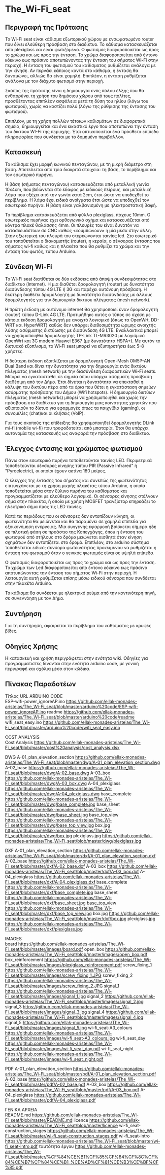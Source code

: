 # The_Wi-Fi_seat
## Περιγραφή της Πρότασης

Το Wi-Fi seat είναι κάθισμα εξωτερικού χώρου με ενσωματωμένο router που δίνει ελεύθερη πρόσβαση στο διαδίκτυο. Το κάθισμα κατασκευάζεται από plexiglass και είναι φωτιζόμενο. Ο φωτισμός διαφοροποιείται ως προς το χρώμα και ως προς την ένταση. Το χρώμα διαφοροποιείται από έντονο κόκκινο εως πράσινο αποτυπώνοντας την ένταση του σήματος Wi-Fi στην περιοχή. Η ένταση του φωτισμού του καθίσματος ρυθμίζεται ανάλογα με την κίνηση. Αν περνάει κάποιος κοντά στο κάθισμα, η ένταση θα δυναμώνει, αλλιώς θα είναι χαμηλή. Επιπλέον, η ένταση ρυθμίζεται ανάλογα με τον διάχυτο φωτισμό στην περιοχή.

Σκόπός της πρότασης είναι η δημιουργία ενός πόλου έλξης που θα ενθαρρύνει τη χρήση του δημόσιου χώρου από τους πολίτες, προσθέτοντας επιπλέον ασφάλεια μετά τη δύση του ηλίου (λόγω του φωτισμού), χωρίς να κοστίζει πολύ (λόγω της ρύθμισης της έντασης του φωτισμού).

Επιπλέον, με τη χρήση πολλών τέτοιων καθισμάτων σε διαφορετικά σημεία, δημιουργείται και ένα εικαστικό έργο που αποτυπώνει την ένταση του δικτύου WI-Fi της περιοχής. Έτσι οπτικοποιείται ένα πρόσθετο επίπεδο πληροφορίας που συνδέεται με το δομημένο περιβάλλον.

## Κατασκευή

Το κάθισμα έχει μορφή κωνικού πενταγώνου, με τη μικρή διάμετρο στη βάση. Aποτελείται από τρία διακριτά στοιχεία: τη βάση, το περίβλημα και τον εσωτερικό πυρήνα.

Η βάση (σήματος πενταγώνου) κατασκευάζεται από μεταλλική γωνία 10x4cm, που βιδώνεται στο έδαφος με ειδικούς πείρους, και μεταλλική λάμα που εξέχει από την γωνία κατά 2cm, έτσι ώστε να υποδεχθεί το περίβλημα. Η λάμα έχει ειδικά ανοίγματα έτσι ώστε να υποδεχθεί τον εσωτερικό πυρήνα. Η βάση είναι γαλβανισμένη με ηλεκτροστατική βαφή.

Το περίβλημα κατασκευάζεται από φύλλα plexiglass, πάχους 10mm. Ο εσωτερικός πυρήνας έχει ορθογωνικό σχήμα και κατασκευάζεται από κόντρα πλακέ θαλάσσης 4mm. Οι πλευρές του είναι δυνατόν να κατασκευάστουν σε CNC καθώς «κουμπώνουν» η μία μέσα στην άλλη. Στην εξωτερική του πλευρά του στερεώνονται ταινίες led. Στο εσωτερικό του τοποθετείται ο διακομιστής (router), η κεραία, ο σένσορας έντασης του σήματος wi-fi καθώς και η πλακέτα που θα ρυθμίζει το χρώμα και την ένταση του φωτός, τύπου Arduino.

## Σύνδεση Wi-Fi

Το Wi-Fi seat διατίθεται σε δύο εκδόσεις από άποψη συνδεσιμότητας στο διαδίκτυο (Internet). Η μια διαθέτει δρομολογητή (router) με δυνατότητα διασύνδεσης τύπου 4G LTE ή 3G και παρέχει αυτόνομη πρόσβαση. Η δεύτερη διαθέτει δρομολογητή με δυνατότητα διασύνδεσης με άλλους δρομολογητές για την δημιουργία δικτύου πλέγματος (mesh network).

Η πρώτη έκδοση με αυτόνομο internet θα χρησιμοποιεί έναν δρομολογητή (router) τύπου D-Link 4G LTE. Προτιμήθηκε αυτός ο τύπος σε σχέση με κάποια έκδοση δρομολογητή με ανοιχτό λογισμικό (όπως τα OpenWrt, DD-WRT και HyperWRT) καθώς δεν υπάρχει διαθεσιμότητα ώριμης ανοιχτής λύσης ασύρματης δικτύωσης με διασύνδεση 4G LTE. Εναλλακτικά μπορεί να χρησιμοποιηθεί δρομολογητής TP-Link TL-MR3020 με λογισμικό OpenWrt και 3G modem Huawei E367 (με δυνατότητα HSPA+). Με αυτόν το δικτυακό εξοπλισμό, το Wi-Fi seat μπορεί να εξυπηρετήσει έως 5-8 χρήστες.

Η δεύτερη έκδοση εξοπλίζεται με δρομολογητή Open-Mesh OM5P-AN Dual Band και δίνει την δυνατότητα για την δημιουργία ενός δικτύου πλέγματος (mesh network) με την διασύνδεση διαφορετικών Wi-Fi seats. Μπορεί να εγκατασταθεί σε σημεία όπου υπάρχει ασύρματη πρόσβαση διαθέσιμη από τον Δήμο. Έτσι δίνεται η δυνατότητα να επεκταθεί η κάλυψη του δικτύου πέρα από τα όρια που θέτει η εγκατάσταση σημείων ασύρματης πρόσβασης του Δήμου (Wifi hotspots). Η δημιουργία δικτύων πλέγματος (mesh networks) μπορεί να χρησιμοποιηθεί και χωρίς την πρόσβαση στο διαδίκτυο για τη δημιουργία μιας κοινότητας χρηστών που αξιοποιούν το δίκτυο για εφαρμογές όπως τα παιχνίδια (gaming), οι συνομιλίες (chat)και οι κλήσεις (VoIP).

Για τους σκοπούς της επίδειξης θα χρησιμοποιηθεί δρομολογητής DLink mi-fi (mobile wi-fi) που τροφοδοτείται από μπαταρία. Έτσι θα υπάρχει αυτονομία της κατασκευής ως αναφορά την πρόσβαση στο διαδίκτυο.

## Έλεγχος έντασης και χρώματος φωτισμού

Πάνω στον εσωτερικό πυρήνα τοποθετούνται ταινίες LED. Περιμετρικά τοποθετούνται σένσορες κίνησης τύπου PIR (Passive Infrared" ή "Pyroelectric), οι οποίοι έχουν ακτίνα 180 μοίρες.

Ο έλεγχος της έντασης του σήματος και συνεπώς της φωτεινότητας επιτυγχάνεται με τη χρήση μικρής πλακέτας τύπου Arduino, η οποία τοποθετείται μέσα στον ξύλινο πυρήνα του καθίσματος και προγραμματίζεται με ελεύθερο λογισμικό. Οι σένσορες κίνησης στέλνουν σήμα στην πλακέτα, ή οποία με χρήση MOSFET τρανζίστορ επηρεάζει το ηλεκτρικό σήμα προς τις LED ταινίες.

Κατά τις περιόδους που οι σένσορες δεν εντοπίζουν κίνηση, οι φωτεινότητα θα μειώνεται και θα παραμένει σε χαμηλά επίπεδα για εξοικονόμηση ενέργειας. Μία συγγενής εφαρμογή βρίσκεται σήμερα ήδη σε πιλοτική φάση σε προάστιο της Κοπεγχάγης, όπου η ένταση του φωτισμού από στήλους στο δρόμο μειώνεται αισθητά όταν κίνηση οχημάτων δεν εντοπίζεται στο δρομό. Επιπλέον, στο arduino σύστημα τοποθετείται ειδικό; σένσορα φωτεινότητας προκειμένου να ρυθμίζεται η ένταση του φωτισμού όταν ο γενικός φωτισμός είναι σε υψηλά επίπεδα.

Ο φωτισμός διαφοροποιείται ως προς το χρώμα και ως προς την ένταση. Το χρώμα των Led διαφοροποιείται από έντονο κόκκινο εως πράσινο αποτυπώνοντας την ένταση του σήματος Wi-Fi στην περιοχή. Η λειτουργία αυτή ρυθμίζεται επίσης μέσω ειδικού σένσορα που συνδέεται στην πλακέτα Arduino.

Το κάθισμα θα συνδέεται με ηλεκτρικό ρεύμα από την κοντινότερη πηγή, σε συνεννόηση με τον Δήμο.

## Συντήρηση

Για τη συντήρηση, αφαιρείται το περίβλημα του καθίσματος με κρυφές βίδες.

## Οδηγίες Χρήσης

Η κατασκευή και χρήση περιγράφεται στην ενότητα wiki. Οδηγίες για προγραμματιστές δίνονται στην ενότητα arduino code, με γενική περιγραφή και σχόλια μέσα στον κώδικα.

## Πίνακας Παραδοτέων
Τίτλος	URL
ARDUINO CODE	
ESP-wifi-power_ignoreAP.ino	https://github.com/ellak-monades-aristeias/The_Wi-Fi_seat/blob/master/arduino%20code/ESP-wifi-power_ignoreAP.ino
readme	https://github.com/ellak-monades-aristeias/The_Wi-Fi_seat/blob/master/arduino%20code/readme
wifi_seat_easy.ino	https://github.com/ellak-monades-aristeias/The_Wi-Fi_seat/blob/master/arduino%20code/wifi_seat_easy.ino
	
COST ANALYSIS	
Cost Analysis	https://github.com/ellak-monades-aristeias/The_Wi-Fi_seat/blob/master/cost%20analysis/cost_analysis.xlsx
	
DWG	
A-01_plan_elevation_section	https://github.com/ellak-monades-aristeias/The_Wi-Fi_seat/blob/master/dwg/A-01_plan_elevation_section.dwg
A-02_base	https://github.com/ellak-monades-aristeias/The_Wi-Fi_seat/blob/master/dwg/A-02_base.dwg
A-03_box	https://github.com/ellak-monades-aristeias/The_Wi-Fi_seat/blob/master/dwg/A-03_box.dwg
A-04_plexiglass	https://github.com/ellak-monades-aristeias/The_Wi-Fi_seat/blob/master/dwg/A-04_plexiglass.dwg
base_complete	https://github.com/ellak-monades-aristeias/The_Wi-Fi_seat/blob/master/dwg/base_complete.jpg
base_sheet	https://github.com/ellak-monades-aristeias/The_Wi-Fi_seat/blob/master/dwg/base_sheet.jpg
base_top_view	https://github.com/ellak-monades-aristeias/The_Wi-Fi_seat/blob/master/dwg/base_top_view.jpg
box.jpg	https://github.com/ellak-monades-aristeias/The_Wi-Fi_seat/blob/master/dwg/box.jpg
plexiglass.jpg	https://github.com/ellak-monades-aristeias/The_Wi-Fi_seat/blob/master/dwg/plexiglass.jpg
	
DXF	
A-01_plan_elevation_section	https://github.com/ellak-monades-aristeias/The_Wi-Fi_seat/blob/master/dxf/A-01_plan_elevation_section.dxf
A-02_base	https://github.com/ellak-monades-aristeias/The_Wi-Fi_seat/blob/master/dxf/A-02_base.dxf
A-03_box	https://github.com/ellak-monades-aristeias/The_Wi-Fi_seat/blob/master/dxf/A-03_box.dxf
A-04_plexiglass	https://github.com/ellak-monades-aristeias/The_Wi-Fi_seat/blob/master/dxf/A-04_plexiglass.dxf
base_complete	https://github.com/ellak-monades-aristeias/The_Wi-Fi_seat/blob/master/dxf/base_complete.jpg
base_sheet	https://github.com/ellak-monades-aristeias/The_Wi-Fi_seat/blob/master/dxf/base_sheet.jpg
base_top_view	https://github.com/ellak-monades-aristeias/The_Wi-Fi_seat/blob/master/dxf/base_top_view.jpg
box.jpg	https://github.com/ellak-monades-aristeias/The_Wi-Fi_seat/blob/master/dxf/box.jpg
plexiglass.jpg	https://github.com/ellak-monades-aristeias/The_Wi-Fi_seat/blob/master/dxf/plexiglass.jpg
	
IMAGES	
board	https://github.com/ellak-monades-aristeias/The_Wi-Fi_seat/blob/master/images/board.pdf
open_box	https://github.com/ellak-monades-aristeias/The_Wi-Fi_seat/blob/master/images/open_box.pdf
box_reinforcement	https://github.com/ellak-monades-aristeias/The_Wi-Fi_seat/blob/master/images/plexiglass_reinforcement.pdf
screw_fixing_1	https://github.com/ellak-monades-aristeias/The_Wi-Fi_seat/blob/master/images/screw_fixing_1.JPG
screw_fixing_2	https://github.com/ellak-monades-aristeias/The_Wi-Fi_seat/blob/master/images/screw_fixing_2.JPG
signal_1	https://github.com/ellak-monades-aristeias/The_Wi-Fi_seat/blob/master/images/signal_1.jpg
signal_2	https://github.com/ellak-monades-aristeias/The_Wi-Fi_seat/blob/master/images/signal_2.jpg
signal_3	https://github.com/ellak-monades-aristeias/The_Wi-Fi_seat/blob/master/images/signal_3.jpg
signal_4	https://github.com/ellak-monades-aristeias/The_Wi-Fi_seat/blob/master/images/signal_4.jpg
signal_5	https://github.com/ellak-monades-aristeias/The_Wi-Fi_seat/blob/master/images/signal_5.jpg
wi-fi_seat-A3_colours	https://github.com/ellak-monades-aristeias/The_Wi-Fi_seat/blob/master/images/wi-fi_seat-A3_colours.jpg
wi-fi_seat_day	https://github.com/ellak-monades-aristeias/The_Wi-Fi_seat/blob/master/images/wi-fi_seat_day.pdf
wi-fi_seat_night	https://github.com/ellak-monades-aristeias/The_Wi-Fi_seat/blob/master/images/wi-fi_seat_night.pdf
	
PDF	
A-01_plan_elevation_section	https://github.com/ellak-monades-aristeias/The_Wi-Fi_seat/blob/master/pdf/A-01_plan_elevation_section.pdf
A-02_base	https://github.com/ellak-monades-aristeias/The_Wi-Fi_seat/blob/master/pdf/A-02_base.pdf
A-03_box	https://github.com/ellak-monades-aristeias/The_Wi-Fi_seat/blob/master/pdf/A-03_box.pdf
A-04_plexiglass	https://github.com/ellak-monades-aristeias/The_Wi-Fi_seat/blob/master/pdf/A-04_plexiglass.pdf
	
ΓΕΝΙΚΑ ΑΡΧΕΙΑ	
README.md	https://github.com/ellak-monades-aristeias/The_Wi-Fi_seat/blob/master/README.md
licence	https://github.com/ellak-monades-aristeias/The_Wi-Fi_seat/blob/master/licence
wi-fi_seat-construction_stages	https://github.com/ellak-monades-aristeias/The_Wi-Fi_seat/blob/master/wi-fi_seat-construction_stages.pdf
wi-fi_seat-intro	https://github.com/ellak-monades-aristeias/The_Wi-Fi_seat/blob/master/wi-fi_seat-intro.pdf
ταυτότητα έργου	https://github.com/ellak-monades-aristeias/The_Wi-Fi_seat/blob/master/%CF%84%CE%B1%CF%85%CF%84%CF%8C%CF%84%CE%B7%CF%84%CE%B1_%CE%AD%CF%81%CE%B3%CE%BF%CF%85.pdf


